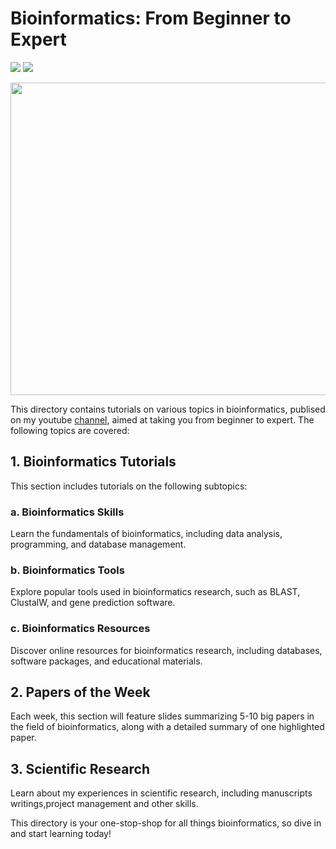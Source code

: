 # Bioinformatics: From Beginner to Expert

[![](https://img.shields.io/badge/youtube-bioinforbricklayer-red.svg)](https://www.youtube.com/channel/UC9GCtpQdyJW2_Es8psxHGMw)
[![](https://img.shields.io/badge/Bilibili-bioinforbricker-blue.svg)](https://space.bilibili.com/1605459521?spm_id_from=333.1007.0.0)

<div align="center"><img src=”Figures/Banner_small.png" height="500" width="700"></div>

This directory contains tutorials on various topics in bioinformatics, publised on my youtube [channel](https://www.youtube.com/channel/UC9GCtpQdyJW2_Es8psxHGMw), aimed at taking you from beginner to expert. The following topics are covered:

## 1. Bioinformatics Tutorials

This section includes tutorials on the following subtopics:

### a. Bioinformatics Skills

Learn the fundamentals of bioinformatics, including data analysis, programming, and database management.

### b. Bioinformatics Tools

Explore popular tools used in bioinformatics research, such as BLAST, ClustalW, and gene prediction software.

### c. Bioinformatics Resources

Discover online resources for bioinformatics research, including databases, software packages, and educational materials.

## 2. Papers of the Week

Each week, this section will feature slides summarizing 5-10 big papers in the field of bioinformatics, along with a detailed summary of one highlighted paper.

## 3. Scientific Research

Learn about my experiences in scientific research, including manuscripts writings,project management and other skills.

This directory is your one-stop-shop for all things bioinformatics, so dive in and start learning today!

